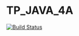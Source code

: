 # TP_JAVA_4A

[![Build Status](https://travis-ci.com/pierrehanne/TP_JAVA_4A.svg?branch=master)](https://travis-ci.com/pierrehanne/TP_JAVA_4A)

